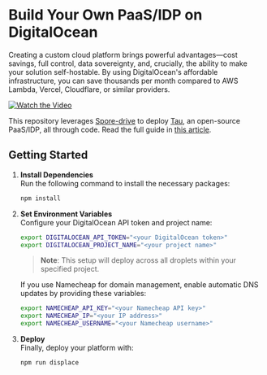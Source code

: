 # Build Your Own PaaS/IDP on DigitalOcean

Creating a custom cloud platform brings powerful advantages—cost savings, full control, data sovereignty, and, crucially, the ability to make your solution self-hostable. By using DigitalOcean's affordable infrastructure, you can save thousands per month compared to AWS Lambda, Vercel, Cloudflare, or similar providers.

[![Watch the Video](https://github.com/user-attachments/assets/3fbfd103-bb35-47a2-8f0a-807f09e00adb)](https://www.youtube.com/watch?v=T4b5Vf9V1zQ)

This repository leverages [Spore-drive](https://www.npmjs.com/package/@taubyte/spore-drive) to deploy [Tau](https://github.com/taubyte/tau), an open-source PaaS/IDP, all through code. Read the full guide in [this article](https://medium.com/@fodil.samy/spore-drive-building-a-cloud-platform-in-a-few-lines-of-code-bd3730a95cde).

## Getting Started

1. **Install Dependencies**  
   Run the following command to install the necessary packages:
   ```bash
   npm install
   ```

2. **Set Environment Variables**  
   Configure your DigitalOcean API token and project name:
   ```bash
   export DIGITALOCEAN_API_TOKEN="<your DigitalOcean token>"
   export DIGITALOCEAN_PROJECT_NAME="<your project name>"
   ```
   > **Note**: This setup will deploy across all droplets within your specified project.
   
   If you use Namecheap for domain management, enable automatic DNS updates by providing these variables:
   ```bash
   export NAMECHEAP_API_KEY="<your Namecheap API key>"
   export NAMECHEAP_IP="<your IP address>"
   export NAMECHEAP_USERNAME="<your Namecheap username>"
   ```

3. **Deploy**  
   Finally, deploy your platform with:
   ```bash
   npm run displace
   ```
